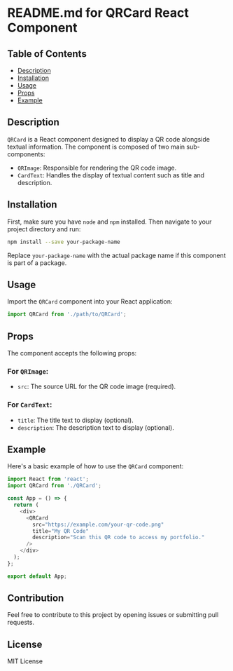 # README.md for QRCard React Component

## Table of Contents

- [Description](#description)
- [Installation](#installation)
- [Usage](#usage)
- [Props](#props)
- [Example](#example)

## Description

`QRCard` is a React component designed to display a QR code alongside textual information. The component is composed of two main sub-components:

- `QRImage`: Responsible for rendering the QR code image.
- `CardText`: Handles the display of textual content such as title and description.

## Installation

First, make sure you have `node` and `npm` installed. Then navigate to your project directory and run:

```bash
npm install --save your-package-name
```

Replace `your-package-name` with the actual package name if this component is part of a package.

## Usage

Import the `QRCard` component into your React application:

```javascript
import QRCard from './path/to/QRCard';
```

## Props

The component accepts the following props:

### For `QRImage`:

- `src`: The source URL for the QR code image (required).

### For `CardText`:

- `title`: The title text to display (optional).
- `description`: The description text to display (optional).

## Example

Here's a basic example of how to use the `QRCard` component:

```javascript
import React from 'react';
import QRCard from './QRCard';

const App = () => {
  return (
    <div>
      <QRCard
        src="https://example.com/your-qr-code.png"
        title="My QR Code"
        description="Scan this QR code to access my portfolio."
      />
    </div>
  );
};

export default App;
```

## Contribution

Feel free to contribute to this project by opening issues or submitting pull requests.

## License

MIT License
